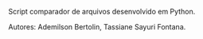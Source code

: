 Script comparador de arquivos desenvolvido em Python.

Autores: Ademilson Bertolin, Tassiane Sayuri Fontana.
